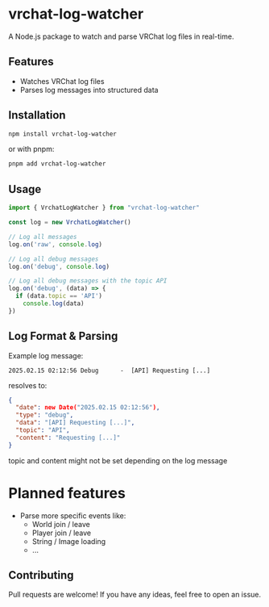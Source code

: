 # vrchat-log-watcher

A Node.js package to watch and parse VRChat log files in real-time.

## Features
- Watches VRChat log files
- Parses log messages into structured data

## Installation

```sh
npm install vrchat-log-watcher
```

or with pnpm:

```sh
pnpm add vrchat-log-watcher
```

## Usage

```ts
import { VrchatLogWatcher } from "vrchat-log-watcher"

const log = new VrchatLogWatcher()

// Log all messages
log.on('raw', console.log)

// Log all debug messages
log.on('debug', console.log)

// Log all debug messages with the topic API
log.on('debug', (data) => {
  if (data.topic == 'API')
    console.log(data)
})
```

## Log Format & Parsing

Example log message:
```
2025.02.15 02:12:56 Debug      -  [API] Requesting [...]
```
resolves to: 
```json
{
  "date": new Date("2025.02.15 02:12:56"),
  "type": "debug",
  "data": "[API] Requesting [...]",
  "topic": "API",
  "content": "Requesting [...]"
}
```
topic and content might not be set depending on the log message


# Planned features
- Parse more specific events like:
  - World join / leave
  - Player join / leave
  - String / Image loading
  - ...

## Contributing
Pull requests are welcome! If you have any ideas, feel free to open an issue.

